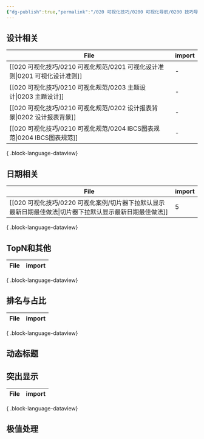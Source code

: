 ```yaml
---
{"dg-publish":true,"permalink":"/020 可视化技巧/0200 可视化导航/0200 技巧导航/","tags":["导航"]}
---
```



## 设计相关
| File                                                     | import |
| -------------------------------------------------------- | ------ |
| [[020 可视化技巧/0210 可视化规范/0201 可视化设计准则\|0201 可视化设计准则]]   | \-     |
| [[020 可视化技巧/0210 可视化规范/0203 主题设计\|0203 主题设计]]         | \-     |
| [[020 可视化技巧/0210 可视化规范/0202 设计报表背景\|0202 设计报表背景]]     | \-     |
| [[020 可视化技巧/0210 可视化规范/0204 IBCS图表规范\|0204 IBCS图表规范]] | \-     |

{ .block-language-dataview}

## 日期相关

| File                                                             | import |
| ---------------------------------------------------------------- | ------ |
| [[020 可视化技巧/0220 可视化案例/切片器下拉默认显示最新日期最佳做法\|切片器下拉默认显示最新日期最佳做法]] | 5      |

{ .block-language-dataview}


## TopN和其他


| File | import |
| ---- | ------ |

{ .block-language-dataview}


## 排名与占比

| File | import |
| ---- | ------ |

{ .block-language-dataview}



## 动态标题




## 突出显示 


| File | import |
| ---- | ------ |

{ .block-language-dataview}


## 极值处理





